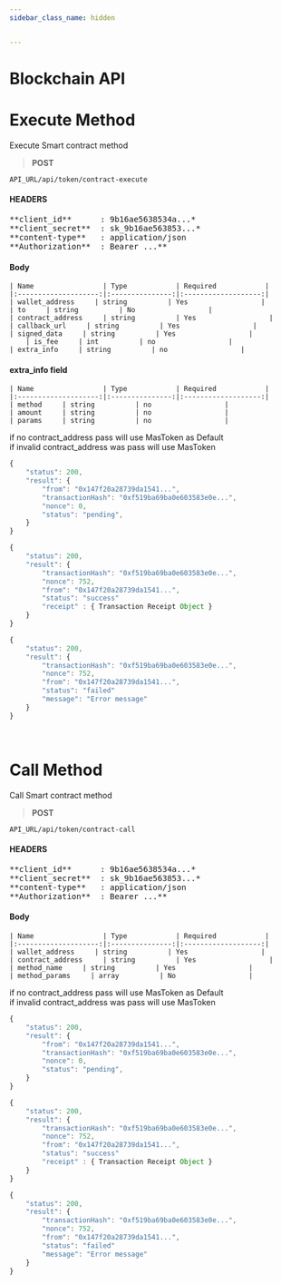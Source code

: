 ```yaml
---
sidebar_class_name: hidden


---
```


# Blockchain API

# Execute Method

Execute Smart contract method

>**POST** 

```
API_URL/api/token/contract-execute
```
#### HEADERS

<pre>
**client_id**      : 9b16ae5638534a...*
**client_secret**  : sk_9b16ae563853...* 
**content-type**   : application/json
**Authorization**  : Bearer ...**
</pre>

#### Body
    | Name                 | Type            | Required            |
    |:--------------------:|:---------------:|:-------------------:|
    | wallet_address     | string          | Yes                  |
    | to     | string          | No                  |
    | contract_address     | string          | Yes                  |
    | callback_url     | string          | Yes                  |
    | signed_data     | string          | Yes                  |
        | is_fee     | int          | no                  |
    | extra_info     | string          | no                  |

#### extra_info field
    | Name                 | Type            | Required            |
    |:--------------------:|:---------------:|:-------------------:|
    | method     | string          | no                  |
    | amount     | string          | no                  |
    | params     | string          | no                  |



if no contract_address pass will use MasToken as Default <br/>
if invalid contract_address was pass will use MasToken

```js title="Sample result"
{
    "status": 200,
    "result": {
        "from": "0x147f20a28739da1541...",
        "transactionHash": "0xf519ba69ba0e603583e0e...",
        "nonce": 0,
        "status": "pending",
    }
}
```

```js title="Sample Callback Success response"
{
    "status": 200,
    "result": {
        "transactionHash": "0xf519ba69ba0e603583e0e...",
        "nonce": 752,
        "from": "0x147f20a28739da1541...",
        "status": "success"
        "receipt" : { Transaction Receipt Object }
    }
}
```

```js title="Sample Callback Fail response"
{
    "status": 200,
    "result": {
        "transactionHash": "0xf519ba69ba0e603583e0e...",
        "nonce": 752,
        "from": "0x147f20a28739da1541...",
        "status": "failed"
        "message": "Error message"
    }
}
```

<br/>



# Call Method

Call Smart contract method

>**POST** 

```
API_URL/api/token/contract-call
```
#### HEADERS

<pre>
**client_id**      : 9b16ae5638534a...*
**client_secret**  : sk_9b16ae563853...* 
**content-type**   : application/json
**Authorization**  : Bearer ...**
</pre>

#### Body
    | Name                 | Type            | Required            |
    |:--------------------:|:---------------:|:-------------------:|
    | wallet_address     | string          | Yes                  |
    | contract_address     | string          | Yes                  |
    | method_name     | string          | Yes                  |
    | method_params     | array          | No                  |


if no contract_address pass will use MasToken as Default <br/>
if invalid contract_address was pass will use MasToken

```js title="Sample result"
{
    "status": 200,
    "result": {
        "from": "0x147f20a28739da1541...",
        "transactionHash": "0xf519ba69ba0e603583e0e...",
        "nonce": 0,
        "status": "pending",
    }
}
```

```js title="Sample Callback Success response"
{
    "status": 200,
    "result": {
        "transactionHash": "0xf519ba69ba0e603583e0e...",
        "nonce": 752,
        "from": "0x147f20a28739da1541...",
        "status": "success"
        "receipt" : { Transaction Receipt Object }
    }
}
```

```js title="Sample Callback Fail response"
{
    "status": 200,
    "result": {
        "transactionHash": "0xf519ba69ba0e603583e0e...",
        "nonce": 752,
        "from": "0x147f20a28739da1541...",
        "status": "failed"
        "message": "Error message"
    }
}
```

<br/>
